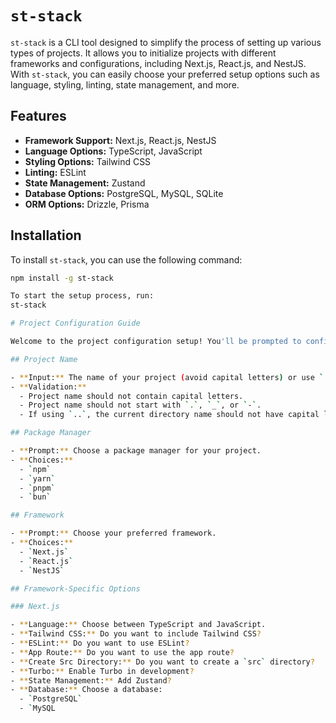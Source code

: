 # `st-stack`

`st-stack` is a CLI tool designed to simplify the process of setting up various types of projects. It allows you to initialize projects with different frameworks and configurations, including Next.js, React.js, and NestJS. With `st-stack`, you can easily choose your preferred setup options such as language, styling, linting, state management, and more.

## Features

- **Framework Support:** Next.js, React.js, NestJS
- **Language Options:** TypeScript, JavaScript
- **Styling Options:** Tailwind CSS
- **Linting:** ESLint
- **State Management:** Zustand
- **Database Options:** PostgreSQL, MySQL, SQLite
- **ORM Options:** Drizzle, Prisma

## Installation

To install `st-stack`, you can use the following command:

```bash
npm install -g st-stack

To start the setup process, run:
st-stack

# Project Configuration Guide

Welcome to the project configuration setup! You'll be prompted to configure various options for your project. Below is a breakdown of the prompts you'll encounter:

## Project Name

- **Input:** The name of your project (avoid capital letters) or use `.` to install in the current directory.
- **Validation:**
  - Project name should not contain capital letters.
  - Project name should not start with `.`, `_`, or `-`.
  - If using `..`, the current directory name should not have capital letters.

## Package Manager

- **Prompt:** Choose a package manager for your project.
- **Choices:**
  - `npm`
  - `yarn`
  - `pnpm`
  - `bun`

## Framework

- **Prompt:** Choose your preferred framework.
- **Choices:**
  - `Next.js`
  - `React.js`
  - `NestJS`

## Framework-Specific Options

### Next.js

- **Language:** Choose between TypeScript and JavaScript.
- **Tailwind CSS:** Do you want to include Tailwind CSS?
- **ESLint:** Do you want to use ESLint?
- **App Route:** Do you want to use the app route?
- **Create Src Directory:** Do you want to create a `src` directory?
- **Turbo:** Enable Turbo in development?
- **State Management:** Add Zustand?
- **Database:** Choose a database:
  - `PostgreSQL`
  - `MySQL
```
